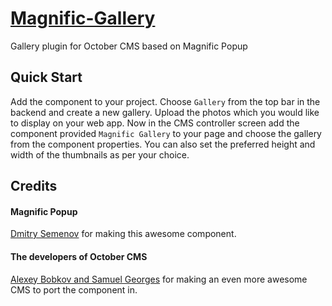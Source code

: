 # [Magnific-Gallery](https://github.com/SaifurRahmanMohsin/Magnific-Gallery) #
Gallery plugin for October CMS based on Magnific Popup

## Quick Start ##
Add the component to your project. Choose `Gallery` from the top bar in the backend and create a new gallery. Upload the photos which you would like to display on your web app. Now in the CMS controller screen add the component provided `Magnific Gallery` to your page and choose the gallery from the component properties. You can also set the preferred height and width of the thumbnails as per your choice.

## Credits ##

#### Magnific Popup ####
[Dmitry Semenov](http://dimsemenov.com/plugins/magnific-popup/) for making this awesome component.

#### The developers of October CMS ####
[Alexey Bobkov and Samuel Georges](http://octobercms.com) for making an even more awesome CMS to port the component in.

